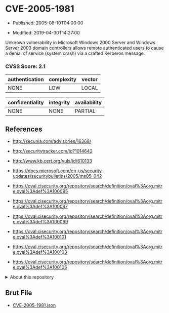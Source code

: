 # CVE-2005-1981

- Published: 2005-08-10T04:00:00

- Modified: 2019-04-30T14:27:00

Unknown vulnerability in Microsoft Windows 2000 Server and Windows Server 2003 domain controllers allows remote authenticated users to cause a denial of service (system crash) via a crafted Kerberos message.

### CVSS Score: **2.1**

| authentication | complexity | vector |
| --- | --- | --- |
| NONE | LOW | LOCAL |

| confidentiality | integrity | availability |
| --- | --- | --- |
| NONE | NONE | PARTIAL |

## References

* http://secunia.com/advisories/16368/

* http://securitytracker.com/id?1014642

* http://www.kb.cert.org/vuls/id/610133

* https://docs.microsoft.com/en-us/security-updates/securitybulletins/2005/ms05-042

* https://oval.cisecurity.org/repository/search/definition/oval%3Aorg.mitre.oval%3Adef%3A100095

* https://oval.cisecurity.org/repository/search/definition/oval%3Aorg.mitre.oval%3Adef%3A100097

* https://oval.cisecurity.org/repository/search/definition/oval%3Aorg.mitre.oval%3Adef%3A100099

* https://oval.cisecurity.org/repository/search/definition/oval%3Aorg.mitre.oval%3Adef%3A100101

* https://oval.cisecurity.org/repository/search/definition/oval%3Aorg.mitre.oval%3Adef%3A100103

* https://oval.cisecurity.org/repository/search/definition/oval%3Aorg.mitre.oval%3Adef%3A100105

<details>
<summary>About this repository</summary> 

  This repository is part of the project [Live Hack CVE](https://github.com/Live-Hack-CVE). Main website can be found [www.live-hack.org](https://www.live-hack.org) 
  
  Made by [Sn0wAlice](https://github.com/Sn0wAlice) for the people that care about security and need to have a feed of the latest CVEs. Hope you enjoy it, don't forget to star the repo and follow me on [Twitter](https://twitter.com/Sn0wAlice) and [Github](https://github.com/Sn0wAlice). And that is my [personnal website](https://www.alice-snow.me/)

  - [Home Page](https://github.com/Live-Hack-CVE)
  - [Framework](https://github.com/Live-Hack-CVE/cve-framework)
  - [CVE database](https://github.com/Live-Hack-CVE/full_database)
  - [Changelog](https://github.com/Live-Hack-CVE/Changelog)
</details>

## Brut File

* [CVE-2005-1981.json](https://raw.githubusercontent.com/Live-Hack-CVE/full_database/main/cves/2005/CVE-2005-1981.json)


